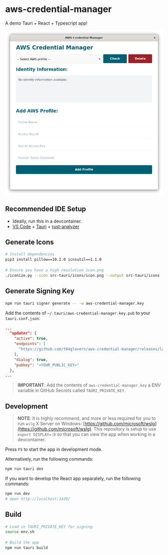 # aws-credential-manager

A demo Tauri + React + Typescript app!

![Demo](./docs/demo.png)

## Recommended IDE Setup

- Ideally, run this in a devcontainer.
- [VS Code](https://code.visualstudio.com/) + [Tauri](https://marketplace.visualstudio.com/items?itemName=tauri-apps.tauri-vscode) + [rust-analyzer](https://marketplace.visualstudio.com/items?itemName=rust-lang.rust-analyzer)

## Generate Icons

```bash
# Install dependencies
pip3 install pillow==10.2.0 icnsutil==1.1.0

# Ensure you have a high resolution icon.png
./iconize.py --icon src-tauri/icons/icon.png --output src-tauri/icons
```

## Generate Signing Key

```bash
npm run tauri signer generate -- -w aws-credential-manager.key
```

Add the contents of `~/.tauri/aws-credential-manager.key.pub` to your `tauri.conf.json`:

```json
...
  "updater": {
    "active": true,
    "endpoints": [
      "https://github.com/t04glovern/aws-credential-manager/releases/latest/download/latest.json"
    ],
    "dialog": true,
    "pubkey": "<YOUR_PUBLIC_KEY>"
  },
...
```

> **IMPORTANT**: Add the contents of `aws-credential-manager.key` a ENV variable in GitHub Secrets called `TAURI_PRIVATE_KEY`.

## Development

> **NOTE**: It is highly recommend, and more or less required for you to run `wslg` X Server on Windows: [https://github.com/microsoft/wslg](https://github.com/microsoft/wslg). This repository is setup to use `export DISPLAY=:0` so that you can view the app when working in a devcontainer.

Press `F5` to start the app in development mode.

Alternatively, run the following commands:

```bash
npm run tauri dev
```

If you want to develop the React app separately, run the following commands:

```bash
npm run dev
# open http://localhost:1420/
```

## Build

```bash
# Load in TAURI_PRIVATE_KEY for signing
source env.sh

# Build the app
npm run tauri build
```
